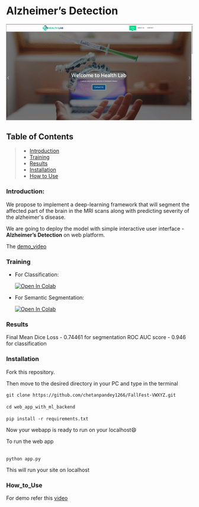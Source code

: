 # Alzheimer’s Detection
<!--
[![forthebadge](https://forthebadge.com/images/badges/made-with-python.svg)](https://www.python.org/)
[![forthebadge](https://forthebadge.com/images/badges/built-with-love.svg)](#)<br>
[![Maintenance](https://img.shields.io/badge/Maintained%3F-yes-green.svg)](https://github.com/Jeetu95/Brain-Tumor-Segmentation/graphs/commit-activity)
[![GitHub issues](https://img.shields.io/github/issues/Naereen/StrapDown.js.svg)](https://github.com/Jeetu95/Brain-Tumor-Segmentation/issues)
-->
![Alzheimer’s Detection](./readme/first_look.gif)


## Table of Contents


>- [Introduction](#Introduction)
>- [Training](#Training)
>- [Results](#Results)
>- [Installation](#Installation)
>- [How to Use](#How_to_Use)


### Introduction:

We propose to implement a deep-learning framework that will segment the affected part of the brain in the MRI scans along with predicting severity of the alzheimer's disease.

We are going to deploy the model with simple interactive user interface - **Alzheimer’s Detection** on web platform.

The [demo_video](./demo/site_demo-2020-12-19_11.03.47.mp4)

### Training

- For Classification:

    [![Open In Colab](https://colab.research.google.com/assets/colab-badge.svg)](https://colab.research.google.com/drive/1x57iiqQiPfG6mSG2dKtLMQkp1CaNDchy?usp=sharing#scrollTo=cKb2jNWrdTU9)

- For Semantic Segmentation:

    [![Open In Colab](https://colab.research.google.com/assets/colab-badge.svg)](https://colab.research.google.com/drive/1u-vSPhU_hwaZdwsuABK4xCRet_jEp0Tu?usp=sharing)

### Results
Final Mean Dice  Loss - 0.74461 for segmentation
ROC AUC score - 0.946 for classification
### Installation

Fork this repository.

Then move to the desired directory in your PC and type in the terminal

```shell
git clone https://github.com/chetanpandey1266/FallFest-VWXYZ.git

cd web_app_with_ml_backend

pip install -r requirements.txt
```

Now your webapp is ready to run on your localhost😄

To run the web app

```shell

python app.py
```

This will run your site on localhost

### How_to_Use


For demo refer this [video](./demo/site_demo-2020-12-19_11.03.47.mp4)



